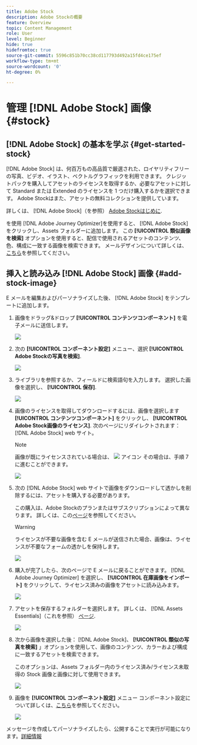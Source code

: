 ```yaml
---
title: Adobe Stock
description: Adobe Stockの概要
feature: Overview
topic: Content Management
role: User
level: Beginner
hide: true
hidefromtoc: true
source-git-commit: 5596c851b70cc38cd117793d492a15fd4ce175ef
workflow-type: tm+mt
source-wordcount: '0'
ht-degree: 0%

---
```


# 管理 [!DNL Adobe Stock] 画像 {#stock}

## [!DNL Adobe Stock] の基本を学ぶ {#get-started-stock}

[!DNL Adobe Stock] は、何百万もの高品質で厳選された、ロイヤリティフリーの写真、ビデオ、イラスト、ベクトルグラフィックを利用できます。 クレジットパックを購入してアセットのライセンスを取得するか、必要なアセットに対して Standard または Extended のライセンスを 1 つだけ購入するかを選択できます。 Adobe Stockはまた、アセットの無料コレクションを提供しています。

詳しくは、 [!DNL Adobe Stock]（を参照） [Adobe Stockはじめに](https://helpx.adobe.com/stock/get-started.html).

を使用 [!DNL Adobe Journey Optimizer]を使用すると、 [!DNL Adobe Stock] をクリックし、Assets フォルダーに追加します。 この **[!UICONTROL 類似画像を検索]** オプションを使用すると、配信で使用されるアセットのコンテンツ、色、構成に一致する画像を検索できます。
メールデザインについて詳しくは、[こちら](design-emails.md)を参照してください。

## 挿入と読み込み [!DNL Adobe Stock] 画像 {#add-stock-image}

E メールを編集およびパーソナライズした後、 [!DNL Adobe Stock] をテンプレートに追加します。

1. 画像をドラッグ&amp;ドロップ **[!UICONTROL コンテンツコンポーネント]** を電子メールに送信します。

   ![](assets/stock_1.png)

1. 次の **[!UICONTROL コンポーネント設定]** メニュー、選択 **[!UICONTROL Adobe Stockの写真を検索]**.

   ![](assets/stock_2.png)

1. ライブラリを参照するか、フィールドに検索語句を入力します。 選択した画像を選択し、 **[!UICONTROL 保存]**.

   ![](assets/stock_3.png)

1. 画像のライセンスを取得してダウンロードするには、画像を選択します **[!UICONTROL コンテンツコンポーネント]** をクリックし、 **[!UICONTROL Adobe Stock画像のライセンス]**. 次のページにリダイレクトされます： [!DNL Adobe Stock] web サイト。

   >[!NOTE]
   > 画像が既にライセンスされている場合は、 ![](assets/stock_10.png) アイコン その場合は、手順 7 に進むことができます。

   ![](assets/stock_4.png)

1. 次の [!DNL Adobe Stock] web サイトで画像をダウンロードして透かしを削除するには、アセットを購入する必要があります。

   この購入は、Adobe Stockのプランまたはサブスクリプションによって異なります。 詳しくは、この[ページ](https://stock.adobe.com/plans)を参照してください。

   >[!WARNING]
   > ライセンスが不要な画像を含む E メールが送信された場合、画像は、ライセンスが不要なフォームの透かしを保持します。

   ![](assets/stock_5.png)

1. 購入が完了したら、次のページで E メールに戻ることができます。 [!DNL Adobe Journey Optimizer] を選択し、 **[!UICONTROL 在庫画像をインポート]** をクリックして、ライセンス済みの画像をアセットに読み込みます。

   ![](assets/stock_6.png)

1. アセットを保存するフォルダーを選択します。 詳しくは、 [!DNL Assets Essentials]（これを参照） [ページ](assets-essentials.md#get-started-assets-essentials).

   ![](assets/stock_7.png)

1. 次から画像を選択した後： [!DNL Adobe Stock]、 **[!UICONTROL 類似の写真を検索]** 」オプションを使用して、画像のコンテンツ、カラーおよび構成に一致するアセットを検索できます。

   このオプションは、Assets フォルダー内のライセンス済み/ライセンス未取得の Stock 画像と画像に対して使用できます。

   ![](assets/stock_8.png)

1. 画像を **[!UICONTROL コンポーネント設定]** メニュー コンポーネント設定について詳しくは、[こちら](content-components.md)を参照してください。

   ![](assets/stock_11.png)

メッセージを作成してパーソナライズしたら、公開することで実行が可能になります。[詳細情報](../messages/publish-manage-message.md)